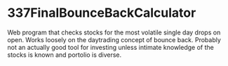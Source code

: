 # 337FinalBounceBackCalculator
Web program that checks stocks for the most volatile single day drops on open. Works loosely on the daytrading concept of bounce back. Probably not an actually good tool for investing unless intimate knowledge of the stocks is known and portolio is diverse.
